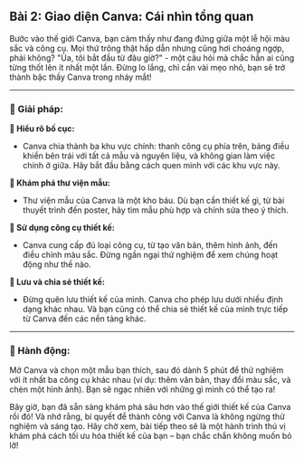 ## Bài 2: Giao diện Canva: Cái nhìn tổng quan

Bước vào thế giới Canva, bạn cảm thấy như đang đứng giữa một lễ hội màu sắc và công cụ. Mọi thứ trông thật hấp dẫn nhưng cũng hơi choáng ngợp, phải không? "Ủa, tôi bắt đầu từ đâu giờ?" - một câu hỏi mà chắc hẳn ai cũng từng thốt lên ít nhất một lần. Đừng lo lắng, chỉ cần vài mẹo nhỏ, bạn sẽ trở thành bậc thầy Canva trong nháy mắt!

---

### 📌 Giải pháp:

**🔹 Hiểu rõ bố cục:**
- Canva chia thành ba khu vực chính: thanh công cụ phía trên, bảng điều khiển bên trái với tất cả mẫu và nguyên liệu, và không gian làm việc chính ở giữa. Hãy bắt đầu bằng cách quen mình với các khu vực này.

**🔹 Khám phá thư viện mẫu:**
- Thư viện mẫu của Canva là một kho báu. Dù bạn cần thiết kế gì, từ bài thuyết trình đến poster, hãy tìm mẫu phù hợp và chỉnh sửa theo ý thích.

**🔹 Sử dụng công cụ thiết kế:**
- Canva cung cấp đủ loại công cụ, từ tạo văn bản, thêm hình ảnh, đến điều chỉnh màu sắc. Đừng ngần ngại thử nghiệm để xem chúng hoạt động như thế nào.

**🔹 Lưu và chia sẻ thiết kế:**
- Đừng quên lưu thiết kế của mình. Canva cho phép lưu dưới nhiều định dạng khác nhau. Và bạn cũng có thể chia sẻ thiết kế của mình trực tiếp từ Canva đến các nền tảng khác.

---

### 🚀 Hành động:

Mở Canva và chọn một mẫu bạn thích, sau đó dành 5 phút để thử nghiệm với ít nhất ba công cụ khác nhau (ví dụ: thêm văn bản, thay đổi màu sắc, và chèn một hình ảnh). Bạn sẽ ngạc nhiên với những gì mình có thể tạo ra!

Bây giờ, bạn đã sẵn sàng khám phá sâu hơn vào thế giới thiết kế của Canva rồi đó! Và nhớ rằng, bí quyết để thành công với Canva là không ngừng thử nghiệm và sáng tạo. Hãy chờ xem, bài tiếp theo sẽ là một hành trình thú vị khám phá cách tối ưu hóa thiết kế của bạn – bạn chắc chắn không muốn bỏ lỡ!